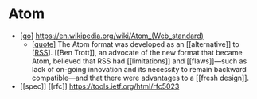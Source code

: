 # Atom

- [[go]] https://en.wikipedia.org/wiki/Atom_(Web_standard)
  - [[quote]] The Atom format was developed as an [[alternative]] to [[RSS]]. [[Ben Trott]], an advocate of the new format that became Atom, believed that RSS had [[limitations]] and [[flaws]]—such as lack of on-going innovation and its necessity to remain backward compatible—and that there were advantages to a [[fresh design]].
- [[spec]] [[rfc]] https://tools.ietf.org/html/rfc5023




[//begin]: # "Autogenerated link references for markdown compatibility"
[go]: go "Go"
[quote]: quote "Quote"
[RSS]: rss "Rss"
[//end]: # "Autogenerated link references"